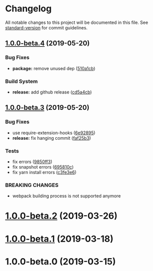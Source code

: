 # Changelog

All notable changes to this project will be documented in this file. See [standard-version](https://github.com/conventional-changelog/standard-version) for commit guidelines.

## [1.0.0-beta.4](https://github.com/dnlup/vue-cli-plugin-unit-ava/compare/v1.0.0-beta.3...v1.0.0-beta.4) (2019-05-20)


### Bug Fixes

* **package:** remove unused dep ([510a1cb](https://github.com/dnlup/vue-cli-plugin-unit-ava/commit/510a1cb))


### Build System

* **release:** add github release ([cd5a4cb](https://github.com/dnlup/vue-cli-plugin-unit-ava/commit/cd5a4cb))



## [1.0.0-beta.3](https://github.com/dnlup/vue-cli-plugin-unit-ava/compare/v1.0.0-beta.2...v1.0.0-beta.3) (2019-05-20)


### Bug Fixes

* use require-extension-hooks ([6e92895](https://github.com/dnlup/vue-cli-plugin-unit-ava/commit/6e92895))
* **release:** fix hanging commit ([faf25b3](https://github.com/dnlup/vue-cli-plugin-unit-ava/commit/faf25b3))


### Tests

* fix errors ([9850ff3](https://github.com/dnlup/vue-cli-plugin-unit-ava/commit/9850ff3))
* fix snapshot errors ([695810c](https://github.com/dnlup/vue-cli-plugin-unit-ava/commit/695810c))
* fix yarn install errors ([c3fe3e6](https://github.com/dnlup/vue-cli-plugin-unit-ava/commit/c3fe3e6))


### BREAKING CHANGES

* webpack building process is not supported anymore



# [1.0.0-beta.2](https://github.com/dnlup/vue-cli-plugin-unit-ava/compare/v1.0.0-beta.1...v1.0.0-beta.2) (2019-03-26)



# [1.0.0-beta.1](https://github.com/dnlup/vue-cli-plugin-unit-ava/compare/v1.0.0-beta.0...v1.0.0-beta.1) (2019-03-18)



# 1.0.0-beta.0 (2019-03-15)
